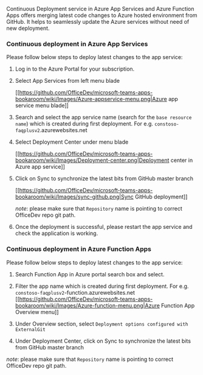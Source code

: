 Continuous Deployment service in Azure App Services and Azure Function Apps offers merging latest code changes to Azure hosted environment from GitHub. It helps to seamlessly update the Azure services without need of new deployment.

### Continuous deployment in Azure App Services

Please follow below steps to deploy latest changes to the app service:

1. Log in to the Azure Portal for your subscription.

1. Select App Services from left menu blade

    [[https://github.com/OfficeDev/microsoft-teams-apps-bookaroom/wiki/Images/Azure-appservice-menu.png|Azure app service menu blade]]

1. Search and select the app service name (search for the `base resource name`) which is created during first deployment. For e.g. `constoso-faqplusv2`.azurewebsites.net

1. Select Deployment Center under menu blade

    [[https://github.com/OfficeDev/microsoft-teams-apps-bookaroom/wiki/Images/Deployment-center.png|Deployment center in Azure app service]]

1. Click on Sync to synchronize the latest bits from GitHub master branch

    [[https://github.com/OfficeDev/microsoft-teams-apps-bookaroom/wiki/Images/sync-github.png|Sync GitHub deployment]]

    _note_: please make sure that `Repository` name is pointing to correct OfficeDev repo git path.

1. Once the deployment is successful, please restart the app service and check the application is working.  

### Continuous deployment in Azure Function Apps 

Please follow below steps to deploy latest changes to the app service:

1. Search Function App in Azure portal search box and select.

1. Filter the app name which is created during first deployment. For e.g. `constoso-faqplusv2`-function.azurewebsites.net
    [[https://github.com/OfficeDev/microsoft-teams-apps-bookaroom/wiki/Images/Azure-function-menu.png|Azure Function App Overview menu]]

1. Under Overview section, select `Deployment options configured with ExternalGit`

1. Under Deployment Center, click on Sync to synchronize the latest bits from GitHub master branch

_note_: please make sure that `Repository` name is pointing to correct OfficeDev repo git path.